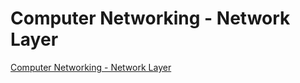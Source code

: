 # Computer Networking - Network Layer
[Computer Networking - Network Layer](https://aiwithcloud.com/2022/09/15/computer_networking___network_layer/)